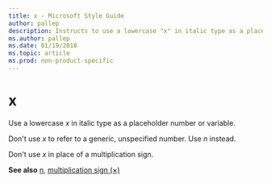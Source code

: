 ```yaml
---
title: x - Microsoft Style Guide
author: pallep
description: Instructs to use a lowercase "x" in italic type as a placeholder number or variable, but not to use it to refer to a generic, unspecified number.
ms.author: pallep
ms.date: 01/19/2018
ms.topic: article
ms.prod: non-product-specific
---
```


# x

Use a lowercase *x* in italic type as a placeholder number or variable. 

Don't use *x* to refer to a generic, unspecified number. Use *n* instead. 

Don't use *x* in place of a multiplication sign.

**See also** [n](~/a-z-word-list-term-collections/n/n.md), [multiplication sign (×)](~/a-z-word-list-term-collections/m/multiplication-sign.md)
